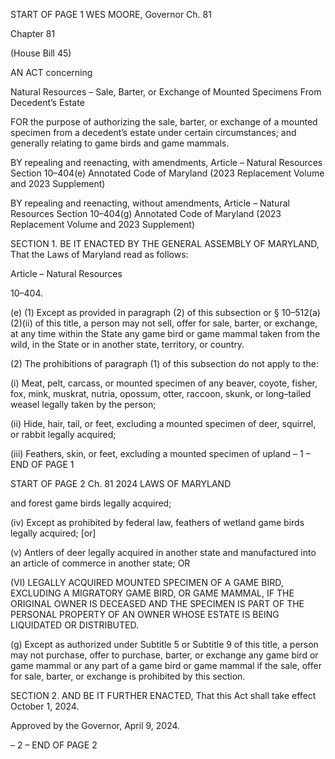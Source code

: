 START OF PAGE 1
WES MOORE, Governor Ch. 81

Chapter 81

(House Bill 45)

AN ACT concerning

Natural Resources – Sale, Barter, or Exchange of Mounted Specimens From
Decedent’s Estate

FOR the purpose of authorizing the sale, barter, or exchange of a mounted specimen from
a decedent’s estate under certain circumstances; and generally relating to game
birds and game mammals.

BY repealing and reenacting, with amendments,
Article – Natural Resources
Section 10–404(e)
Annotated Code of Maryland
(2023 Replacement Volume and 2023 Supplement)

BY repealing and reenacting, without amendments,
Article – Natural Resources
Section 10–404(g)
Annotated Code of Maryland
(2023 Replacement Volume and 2023 Supplement)

SECTION 1. BE IT ENACTED BY THE GENERAL ASSEMBLY OF MARYLAND,
That the Laws of Maryland read as follows:

Article – Natural Resources

10–404.

(e) (1) Except as provided in paragraph (2) of this subsection or §
10–512(a)(2)(ii) of this title, a person may not sell, offer for sale, barter, or exchange, at any
time within the State any game bird or game mammal taken from the wild, in the State or
in another state, territory, or country.

(2) The prohibitions of paragraph (1) of this subsection do not apply to the:

(i) Meat, pelt, carcass, or mounted specimen of any beaver, coyote,
fisher, fox, mink, muskrat, nutria, opossum, otter, raccoon, skunk, or long–tailed weasel
legally taken by the person;

(ii) Hide, hair, tail, or feet, excluding a mounted specimen of deer,
squirrel, or rabbit legally acquired;

(iii) Feathers, skin, or feet, excluding a mounted specimen of upland
– 1 –
END OF PAGE 1

START OF PAGE 2
Ch. 81 2024 LAWS OF MARYLAND

and forest game birds legally acquired;

(iv) Except as prohibited by federal law, feathers of wetland game
birds legally acquired; [or]

(v) Antlers of deer legally acquired in another state and
manufactured into an article of commerce in another state; OR

(VI) LEGALLY ACQUIRED MOUNTED SPECIMEN OF A GAME BIRD,
EXCLUDING A MIGRATORY GAME BIRD, OR GAME MAMMAL, IF THE ORIGINAL OWNER
IS DECEASED AND THE SPECIMEN IS PART OF THE PERSONAL PROPERTY OF AN
OWNER WHOSE ESTATE IS BEING LIQUIDATED OR DISTRIBUTED.

(g) Except as authorized under Subtitle 5 or Subtitle 9 of this title, a person may
not purchase, offer to purchase, barter, or exchange any game bird or game mammal or any
part of a game bird or game mammal if the sale, offer for sale, barter, or exchange is
prohibited by this section.

SECTION 2. AND BE IT FURTHER ENACTED, That this Act shall take effect
October 1, 2024.

Approved by the Governor, April 9, 2024.

– 2 –
END OF PAGE 2